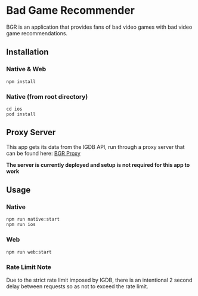 # Bad Game Recommender
BGR is an application that provides fans of bad video games with bad video game recommendations.

## Installation
### Native & Web
```
npm install
```

### Native (from root directory)
```
cd ios
pod install
```

## Proxy Server
This app gets its data from the IGDB API, run through a proxy server that can be found here: [BGR Proxy](https://github.com/DominicMonares/bgr-proxy)

**The server is currently deployed and setup is not required for this app to work**

## Usage
### Native
```
npm run native:start
npm run ios
```

### Web
```
npm run web:start
```

### Rate Limit Note
Due to the strict rate limit imposed by IGDB, there is an intentional 2 second delay between requests so as not to exceed the rate limit.
